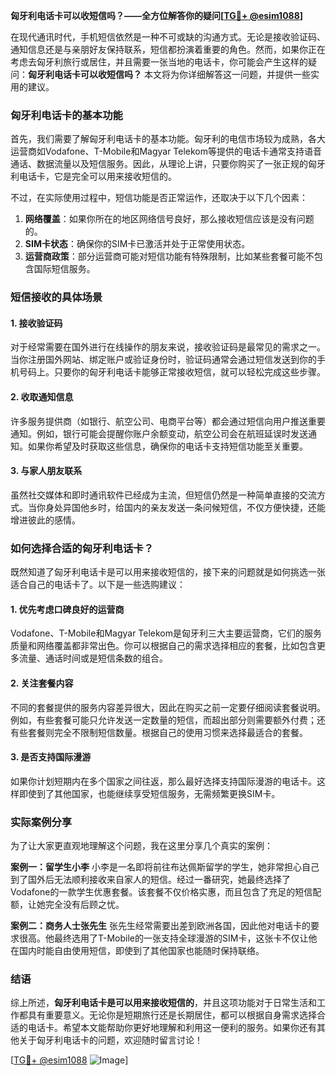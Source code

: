 **匈牙利电话卡可以收短信吗？——全方位解答你的疑问[[TG💪+ @esim1088](https://t.me/s/esim1088)]**

在现代通讯时代，手机短信依然是一种不可或缺的沟通方式。无论是接收验证码、通知信息还是与亲朋好友保持联系，短信都扮演着重要的角色。然而，如果你正在考虑去匈牙利旅行或居住，并且需要一张当地的电话卡，你可能会产生这样的疑问：**匈牙利电话卡可以收短信吗？** 本文将为你详细解答这一问题，并提供一些实用的建议。

### 匈牙利电话卡的基本功能

首先，我们需要了解匈牙利电话卡的基本功能。匈牙利的电信市场较为成熟，各大运营商如Vodafone、T-Mobile和Magyar Telekom等提供的电话卡通常支持语音通话、数据流量以及短信服务。因此，从理论上讲，只要你购买了一张正规的匈牙利电话卡，它是完全可以用来接收短信的。

不过，在实际使用过程中，短信功能是否正常运作，还取决于以下几个因素：

1. **网络覆盖**：如果你所在的地区网络信号良好，那么接收短信应该是没有问题的。
2. **SIM卡状态**：确保你的SIM卡已激活并处于正常使用状态。
3. **运营商政策**：部分运营商可能对短信功能有特殊限制，比如某些套餐可能不包含国际短信服务。

### 短信接收的具体场景

#### 1. 接收验证码
对于经常需要在国外进行在线操作的朋友来说，接收验证码是最常见的需求之一。当你注册国外网站、绑定账户或验证身份时，验证码通常会通过短信发送到你的手机号码上。只要你的匈牙利电话卡能够正常接收短信，就可以轻松完成这些步骤。

#### 2. 收取通知信息
许多服务提供商（如银行、航空公司、电商平台等）都会通过短信向用户推送重要通知。例如，银行可能会提醒你账户余额变动，航空公司会在航班延误时发送通知。如果你希望及时获取这些信息，确保你的电话卡支持短信功能至关重要。

#### 3. 与家人朋友联系
虽然社交媒体和即时通讯软件已经成为主流，但短信仍然是一种简单直接的交流方式。当你身处异国他乡时，给国内的亲友发送一条问候短信，不仅方便快捷，还能增进彼此的感情。

### 如何选择合适的匈牙利电话卡？

既然知道了匈牙利电话卡是可以用来接收短信的，接下来的问题就是如何挑选一张适合自己的电话卡了。以下是一些选购建议：

#### 1. 优先考虑口碑良好的运营商
Vodafone、T-Mobile和Magyar Telekom是匈牙利三大主要运营商，它们的服务质量和网络覆盖都非常出色。你可以根据自己的需求选择相应的套餐，比如包含更多流量、通话时间或是短信条数的组合。

#### 2. 关注套餐内容
不同的套餐提供的服务内容差异很大，因此在购买之前一定要仔细阅读套餐说明。例如，有些套餐可能只允许发送一定数量的短信，而超出部分则需要额外付费；还有些套餐则完全不限制短信数量。根据自己的使用习惯来选择最适合的套餐。

#### 3. 是否支持国际漫游
如果你计划短期内在多个国家之间往返，那么最好选择支持国际漫游的电话卡。这样即使到了其他国家，也能继续享受短信服务，无需频繁更换SIM卡。

### 实际案例分享

为了让大家更直观地理解这个问题，我在这里分享几个真实的案例：

**案例一：留学生小李**
小李是一名即将前往布达佩斯留学的学生，她非常担心自己到了国外后无法顺利接收来自家人的短信。经过一番研究，她最终选择了Vodafone的一款学生优惠套餐。该套餐不仅价格实惠，而且包含了充足的短信配额，让她完全没有后顾之忧。

**案例二：商务人士张先生**
张先生经常需要出差到欧洲各国，因此他对电话卡的要求很高。他最终选用了T-Mobile的一张支持全球漫游的SIM卡，这张卡不仅让他在国内时能自由使用短信，即使到了其他国家也能随时保持联络。

### 结语

综上所述，**匈牙利电话卡是可以用来接收短信的**，并且这项功能对于日常生活和工作都具有重要意义。无论你是短期旅行还是长期居住，都可以根据自身需求选择合适的电话卡。希望本文能帮助你更好地理解和利用这一便利的服务。如果你还有其他关于匈牙利电话卡的问题，欢迎随时留言讨论！

[[TG💪+ @esim1088](https://t.me/s/esim1088) ![Image](https://i.postimg.cc/4NQfJmqS/Snipaste-2025-05-13-00-14-12.png)]